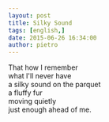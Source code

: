 ```yaml
---
layout: post
title: Silky Sound
tags: [english,]
date: 2015-06-26 16:34:00
author: pietro
---
```

That how I remember<br/>what I'll never have<br/>a silky sound on the parquet<br/>a fluffy fur<br/>moving quietly<br/>just enough ahead of me.
